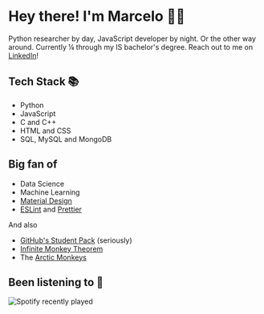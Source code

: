 # Hey there! I'm Marcelo 👨‍💻
Python researcher by day, JavaScript developer by night. Or the other way around. Currently ¼ through my IS bachelor's degree. Reach out to me on [LinkedIn](https://www.linkedin.com/in/masganem/)!

## Tech Stack 📚
 - Python
 - JavaScript
 - C and C++
 - HTML and CSS
 - SQL, MySQL and MongoDB
## Big fan of
 - Data Science
 - Machine Learning
 - [Material Design](https://material.io)
 - [ESLint](https://eslint.org) and [Prettier](https://prettier.io)
  
  And also
 - [GitHub's Student Pack](https://education.github.com/pack) (seriously)
 - [Infinite Monkey Theorem](https://en.wikipedia.org/wiki/Infinite_monkey_theorem)
 - The [Arctic Monkeys](https://en.wikipedia.org/wiki/Arctic_Monkeys)

## Been listening to 🎵
![Spotify recently played](https://spotify-recently-played-readme.vercel.app/api?user=masganmz&count=1)
